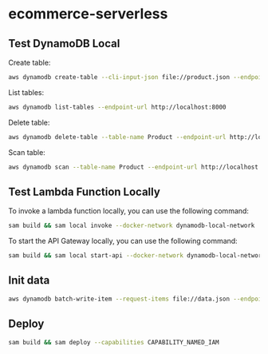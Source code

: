 # ecommerce-serverless

## Test DynamoDB Local

Create table:
```bash
aws dynamodb create-table --cli-input-json file://product.json --endpoint-url http://localhost:8000
```

List tables:
```bash
aws dynamodb list-tables --endpoint-url http://localhost:8000
```

Delete table:
```bash
aws dynamodb delete-table --table-name Product --endpoint-url http://localhost:8000
```

Scan table:
```bash
aws dynamodb scan --table-name Product --endpoint-url http://localhost:8000
```

## Test Lambda Function Locally
To invoke a lambda function locally, you can use the following command:
```bash
sam build && sam local invoke --docker-network dynamodb-local-network
```
To start the API Gateway locally, you can use the following command:
```bash
sam build && sam local start-api --docker-network dynamodb-local-network --port 9000
```

## Init data

```bash
aws dynamodb batch-write-item --request-items file://data.json --endpoint-url http://localhost:8000
```

## Deploy

```bash
sam build && sam deploy --capabilities CAPABILITY_NAMED_IAM
```




